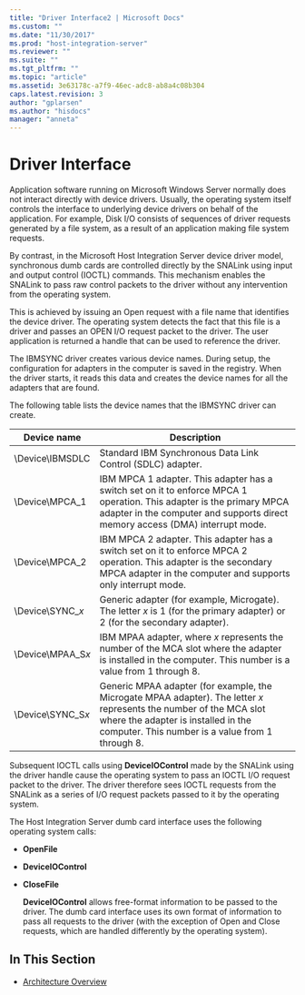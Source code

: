 ```yaml
---
title: "Driver Interface2 | Microsoft Docs"
ms.custom: ""
ms.date: "11/30/2017"
ms.prod: "host-integration-server"
ms.reviewer: ""
ms.suite: ""
ms.tgt_pltfrm: ""
ms.topic: "article"
ms.assetid: 3e63178c-a7f9-46ec-adc8-ab8a4c08b304
caps.latest.revision: 3
author: "gplarsen"
ms.author: "hisdocs"
manager: "anneta"
---
```

# Driver Interface
Application software running on Microsoft Windows Server normally does not interact directly with device drivers. Usually, the operating system itself controls the interface to underlying device drivers on behalf of the application. For example, Disk I/O consists of sequences of driver requests generated by a file system, as a result of an application making file system requests.  
  
 By contrast, in the Microsoft Host Integration Server device driver model, synchronous dumb cards are controlled directly by the SNALink using input and output control (IOCTL) commands. This mechanism enables the SNALink to pass raw control packets to the driver without any intervention from the operating system.  
  
 This is achieved by issuing an Open request with a file name that identifies the device driver. The operating system detects the fact that this file is a driver and passes an OPEN I/O request packet to the driver. The user application is returned a handle that can be used to reference the driver.  
  
 The IBMSYNC driver creates various device names. During setup, the configuration for adapters in the computer is saved in the registry. When the driver starts, it reads this data and creates the device names for all the adapters that are found.  
  
 The following table lists the device names that the IBMSYNC driver can create.  
  
|Device name|Description|  
|-----------------|-----------------|  
|\Device\IBMSDLC|Standard IBM Synchronous Data Link Control (SDLC) adapter.|  
|\Device\MPCA_1|IBM MPCA 1 adapter. This adapter has a switch set on it to enforce MPCA 1 operation. This adapter is the primary MPCA adapter in the computer and supports direct memory access (DMA) interrupt mode.|  
|\Device\MPCA_2|IBM MPCA 2 adapter. This adapter has a switch set on it to enforce MPCA 2 operation. This adapter is the secondary MPCA adapter in the computer and supports only interrupt mode.|  
|\Device\SYNC_*x*|Generic adapter (for example, Microgate). The letter *x* is 1 (for the primary adapter) or 2 (for the secondary adapter).|  
|\Device\MPAA_S*x*|IBM MPAA adapter, where *x* represents the number of the MCA slot where the adapter is installed in the computer. This number is a value from 1 through 8.|  
|\Device\SYNC_S*x*|Generic MPAA adapter (for example, the Microgate MPAA adapter). The letter *x* represents the number of the MCA slot where the adapter is installed in the computer. This number is a value from 1 through 8.|  
  
 Subsequent IOCTL calls using **DeviceIOControl** made by the SNALink using the driver handle cause the operating system to pass an IOCTL I/O request packet to the driver. The driver therefore sees IOCTL requests from the SNALink as a series of I/O request packets passed to it by the operating system.  
  
 The Host Integration Server dumb card interface uses the following operating system calls:  
  
- **OpenFile**  
  
- **DeviceIOControl**  
  
- **CloseFile**  
  
  **DeviceIOControl** allows free-format information to be passed to the driver. The dumb card interface uses its own format of information to pass all requests to the driver (with the exception of Open and Close requests, which are handled differently by the operating system).  
  
## In This Section  
  
-   [Architecture Overview](../core/architecture-overview2.md)